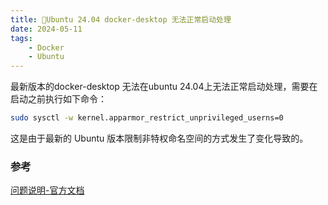 ```yaml
---
title: 🧩Ubuntu 24.04 docker-desktop 无法正常启动处理
date: 2024-05-11
tags: 
    - Docker
    - Ubuntu
---
```


最新版本的docker-desktop 无法在ubuntu 24.04上无法正常启动处理，需要在启动之前执行如下命令：

```sh
sudo sysctl -w kernel.apparmor_restrict_unprivileged_userns=0
```

这是由于最新的 Ubuntu 版本限制非特权命名空间的方式发生了变化导致的。

### 参考

[问题说明-官方文档](https://docs.docker.com/desktop/install/ubuntu/)
